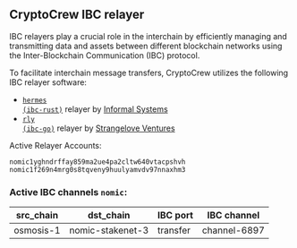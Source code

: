 ## CryptoCrew IBC relayer
IBC relayers play a crucial role in the interchain by efficiently managing and transmitting data and assets between different blockchain networks using the Inter-Blockchain Communication (IBC) protocol.

To facilitate interchain message transfers, CryptoCrew utilizes the following IBC relayer software: 
- <a href="https://github.com/informalsystems/hermes"><code>hermes (ibc-rust)</code></a> relayer by [Informal Systems](https://github.com/informalsystems)
- <a href="https://github.com/cosmos/relayer"><code>rly (ibc-go)</code></a> relayer by [Strangelove Ventures](https://github.com/strangelove-ventures)

Active Relayer Accounts:
```
nomic1yghndrffay859ma2ue4pa2cltw640vtacpshvh
nomic1f269n4mrg0s8tqveny9huulyamvdv97nnaxhm3
```

### Active IBC channels `nomic`:
| src_chain | dst_chain | IBC port | IBC channel |
| --------------- | --------------- | ------------ | ------------------- |
| osmosis-1 | nomic-stakenet-3 | transfer | channel-6897 |